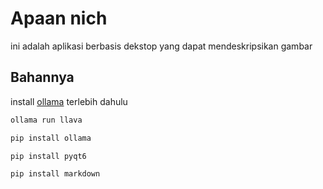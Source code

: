 # Apaan nich

ini adalah aplikasi berbasis dekstop yang dapat mendeskripsikan gambar

## Bahannya
install [ollama](https://ollama.com/library/llama3.1) terlebih dahulu
```bash
ollama run llava
```
```bash
pip install ollama
```
```bash
pip install pyqt6
```
```bash
pip install markdown
```
